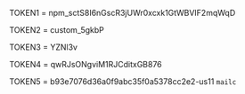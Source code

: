 TOKEN1 = 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

TOKEN2 = custom_5gkbP

TOKEN3 = YZNl3v

TOKEN4 = qwRJsONgviM1RJCditxGB876

TOKEN5 = b93e7076d36a0f9abc35f0a5378cc2e2-us11 `mailc`